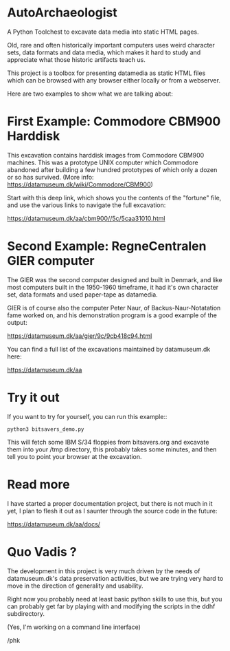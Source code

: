 # AutoArchaeologist

A Python Toolchest to excavate data media into static HTML pages.

Old, rare and often historically important computers uses weird character sets,
data formats and data media, which makes it hard to study and appreciate what
those historic artifacts teach us.

This project is a toolbox for presenting datamedia as static HTML files which
can be browsed with any browser either locally or from a webserver.

Here are two examples to show what we are talking about:

# First Example: Commodore CBM900 Harddisk

This excavation contains harddisk images from Commodore CBM900 machines.
This was a prototype UNIX computer which Commodore abandoned after building
a few hundred prototypes of which only a dozen or so has survived.
(More info: https://datamuseum.dk/wiki/Commodore/CBM900)

Start with this deep link, which shows you the contents of the "fortune"
file, and use the various links to navigate the full excavation:

https://datamuseum.dk/aa/cbm900//5c/5caa31010.html

# Second Example: RegneCentralen GIER computer

The GIER was the second computer designed and built in Denmark,
and like most computers built in the 1950-1960 timeframe, it had
it's own character set, data formats and used paper-tape as
datamedia.

GIER is of course also the computer Peter Naur, of Backus-Naur-Notatation
fame worked on, and his demonstration program is a good example of the output:

https://datamuseum.dk/aa/gier/9c/9cb418c94.html

You can find a full list of the excavations maintained by datamuseum.dk here:

https://datamuseum.dk/aa

# Try it out

If you want to try for yourself, you can run this example::

	python3 bitsavers_demo.py

This will fetch some IBM S/34 floppies from bitsavers.org and excavate them
into your /tmp directory, this probably takes some minutes, and then tell
you to point your browser at the excavation.

# Read more

I have started a proper documentation project, but there is not much
in it yet, I plan to flesh it out as I saunter through the source code
in the future:

https://datamuseum.dk/aa/docs/

# Quo Vadis ?

The development in this project is very much driven by the needs
of datamuseum.dk's data preservation activities, but we are trying
very hard to move in the direction of generality and usability.

Right now you probably need at least basic python skills to use
this, but you can probably get far by playing with and modifying
the scripts in the ddhf subdirectory.

(Yes, I'm working on a command line interface)

/phk
